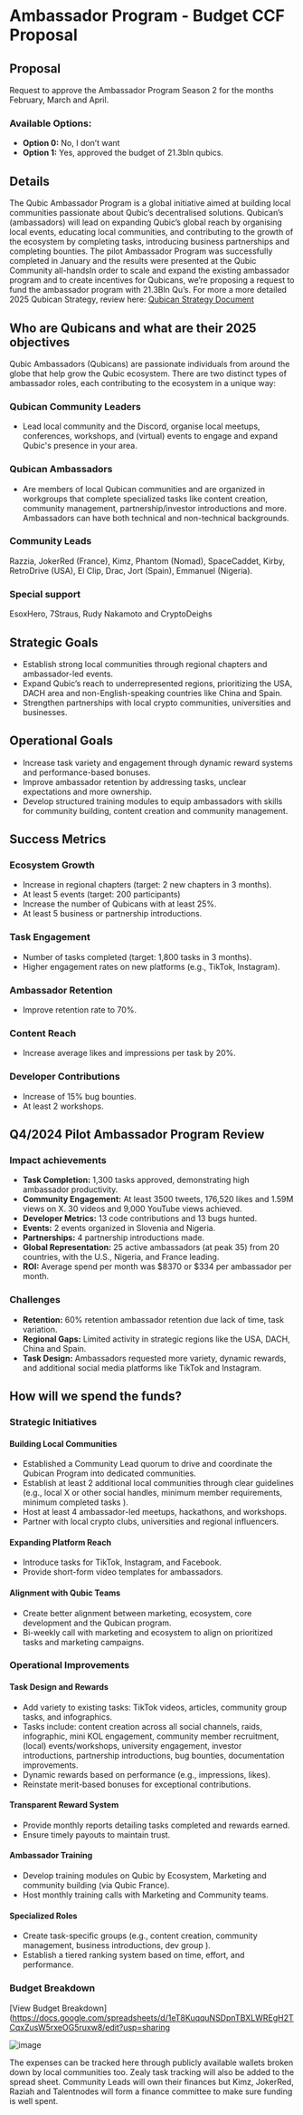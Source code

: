 # Ambassador Program - Budget CCF Proposal

## Proposal

Request to approve the Ambassador Program Season 2 for the months February, March and April.

### Available Options:
- **Option 0:** No, I don’t want
- **Option 1:** Yes, approved the budget of 21.3bln qubics.

## Details

The Qubic Ambassador Program is a global initiative aimed at building local communities passionate about Qubic’s decentralised solutions. Qubican’s (ambassadors) will lead on expanding Qubic’s global reach by organising local events, educating local communities, and contributing to the growth of the ecosystem by completing tasks, introducing business partnerships and completing bounties. The pilot Ambassador Program was successfully completed in January and the results were presented at the Qubic Community all-handsIn order to scale and expand the existing ambassador program and to create incentives for Qubicans, we’re proposing a request to fund the ambassador program with 21.3Bln Qu’s. 
For more a more detailed 2025 Qubican Strategy, review here: [Qubican Strategy Document](https://docs.google.com/document/d/1PvAK0e1VUh-0_hT5auVS5VGfZgleEbtPSlh7dXnZ92M/edit?usp=sharing)

## Who are Qubicans and what are their 2025 objectives

Qubic Ambassadors (Qubicans) are passionate individuals from around the globe that help grow the Qubic ecosystem. There are two distinct types of ambassador roles, each contributing to the ecosystem in a unique way:

### Qubican Community Leaders
- Lead local community and the Discord, organise local meetups, conferences, workshops, and (virtual) events to engage and expand Qubic's presence in your area. 

### Qubican Ambassadors
- Are members of local Qubican communities and are organized in workgroups that complete specialized tasks like content creation, community management, partnership/investor introductions and more. Ambassadors can have both technical and non-technical backgrounds. 

### Community Leads
Razzia, JokerRed (France), Kimz, Phantom (Nomad), SpaceCaddet, Kirby, RetroDrive (USA), El Clip, Drac, Jort (Spain), Emmanuel (Nigeria). 

### Special support
EsoxHero, 7Straus, Rudy Nakamoto and CryptoDeighs

## Strategic Goals
- Establish strong local communities through regional chapters and ambassador-led events.
- Expand Qubic’s reach to underrepresented regions, prioritizing the USA, DACH area and non-English-speaking countries like China and Spain.
- Strengthen partnerships with local crypto communities, universities and businesses.

## Operational Goals
- Increase task variety and engagement through dynamic reward systems and performance-based bonuses.
- Improve ambassador retention by addressing tasks, unclear expectations and more ownership.
- Develop structured training modules to equip ambassadors with skills for community building, content creation and community management.

## Success Metrics

### Ecosystem Growth
- Increase in regional chapters (target: 2 new chapters in 3 months).
- At least 5 events (target: 200 participants)
- Increase the number of Qubicans with at least 25%.
- At least 5 business or partnership introductions.

### Task Engagement
- Number of tasks completed (target: 1,800 tasks in 3 months).
- Higher engagement rates on new platforms (e.g., TikTok, Instagram).

### Ambassador Retention
- Improve retention rate to 70%.

### Content Reach
- Increase average likes and impressions per task by 20%.

### Developer Contributions
- Increase of 15% bug bounties.
- At least 2 workshops.

## Q4/2024 Pilot Ambassador Program Review

### Impact achievements
- **Task Completion:** 1,300 tasks approved, demonstrating high ambassador productivity.
- **Community Engagement:** At least 3500 tweets, 176,520 likes and 1.59M views on X. 30 videos and 9,000 YouTube views achieved.
- **Developer Metrics:** 13 code contributions and 13 bugs hunted.
- **Events:** 2 events organized in Slovenia and Nigeria.
- **Partnerships:** 4 partnership introductions made.
- **Global Representation:** 25 active ambassadors (at peak 35) from 20 countries, with the U.S., Nigeria, and France leading.
- **ROI:** Average spend per month was $8370 or $334 per ambassador per month.

### Challenges
- **Retention:** 60% retention ambassador retention due lack of time, task variation.
- **Regional Gaps:** Limited activity in strategic regions like the USA, DACH, China and Spain.
- **Task Design:** Ambassadors requested more variety, dynamic rewards, and additional social media platforms like TikTok and Instagram.

## How will we spend the funds?

### Strategic Initiatives

#### Building Local Communities
- Established a Community Lead quorum to drive and coordinate the Qubican Program into dedicated communities.
- Establish at least 2 additional local communities through clear guidelines (e.g., local X or other social handles, minimum member requirements, minimum completed tasks ).
- Host at least 4 ambassador-led meetups, hackathons, and workshops.
- Partner with local crypto clubs, universities and regional influencers.

#### Expanding Platform Reach
- Introduce tasks for TikTok, Instagram, and Facebook.
- Provide short-form video templates for ambassadors.

#### Alignment with Qubic Teams
- Create better alignment between marketing, ecosystem, core development and the Qubican program. 
- Bi-weekly call with marketing and ecosystem to align on prioritized tasks and marketing campaigns.

### Operational Improvements

#### Task Design and Rewards
- Add variety to existing tasks: TikTok videos, articles, community group tasks, and infographics.
- Tasks include: content creation across all social channels, raids, infographic, mini KOL engagement, community member recruitment, (local) events/workshops, university engagement, investor introductions, partnership introductions, bug bounties, documentation improvements.
- Dynamic rewards based on performance (e.g., impressions, likes).
- Reinstate merit-based bonuses for exceptional contributions.

#### Transparent Reward System
- Provide monthly reports detailing tasks completed and rewards earned.
- Ensure timely payouts to maintain trust.

#### Ambassador Training
- Develop training modules on Qubic by Ecosystem, Marketing and community building (via Qubic France).
- Host monthly training calls with Marketing and Community teams.

#### Specialized Roles
- Create task-specific groups (e.g., content creation, community management, business introductions, dev group ).
- Establish a tiered ranking system based on time, effort, and performance.

### Budget Breakdown
[View Budget Breakdown](https://docs.google.com/spreadsheets/d/1eT8KuqquNSDpnTBXLWREgH2TCqxZusW5rxeOG5ruxw8/edit?usp=sharing



![image](https://github.com/user-attachments/assets/e6655b4b-775f-4024-a816-d719ab2655f8)



The expenses can be tracked here through publicly available wallets broken down by local communities too. Zealy task tracking will also be added to the spread sheet. Community Leads will own their finances but Kimz, JokerRed, Raziah and Talentnodes will form a finance committee to make sure funding is well spent.  

